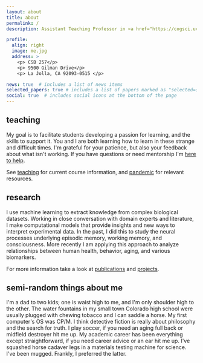 ```yaml
---
layout: about
title: about
permalink: /
description: Assistant Teaching Professor in <a href="https://cogsci.ucsd.edu">Cognitive Science</a> @ <a href="https://ucsd.edu">UC San Diego</a>

profile:
  align: right
  image: me.jpg
  address: >
    <p> CSB 257</p>
    <p> 9500 Gilman Drive</p>
    <p> La Jolla, CA 92093-0515 </p>

news: true  # includes a list of news items
selected_papers: true # includes a list of papers marked as "selected={true}"
social: true  # includes social icons at the bottom of the page
---
```


## teaching
My goal is to facilitate students developing a
passion for learning, and the skills to support it. You and I are both
learning how to learn in these strange and difficult
times. I'm grateful for your patience, but also your feedback about
what isn't working.  If you have
questions or need mentorship I'm 
[here to help](mailto:jfleischer@ucsd.edu).

See  [teaching](teaching/) for current course information,
and [pandemic](pandemic/) for relevant resources.


## research
I use machine learning to extract knowledge from complex biological
datasets. Working in close conversation with domain experts and
literature, I make computational models that provide insights and new
ways to interpret experimental data.  In the past, I did this to
study the neural processes underlying episodic memory, working memory,
and consciousness. More recently I am applying this approach to
analyze relationships between human health, behavior, aging, and
various biomarkers.

For more information take a look at [publications](publications/)
and [projects](projects/).


## semi-random things about me
I'm a dad to two kids; one is waist high to me, and I'm only shoulder
high to the other.  The water fountains in my small town Colorado high school were usually plugged
with chewing tobacco and I can saddle a horse.  My first computer's OS was CP/M.  I think detective
fiction is really about philosophy and the search for truth. I play
soccer, if you need an aging full back or midfield destroyer hit me up. My
academic career has been everything except straightforward, if you
need career advice or an ear hit me up. 
I've squashed horse cadaver legs in a materials testing machine for
science. I've been mugged. Frankly, I preferred the latter.


